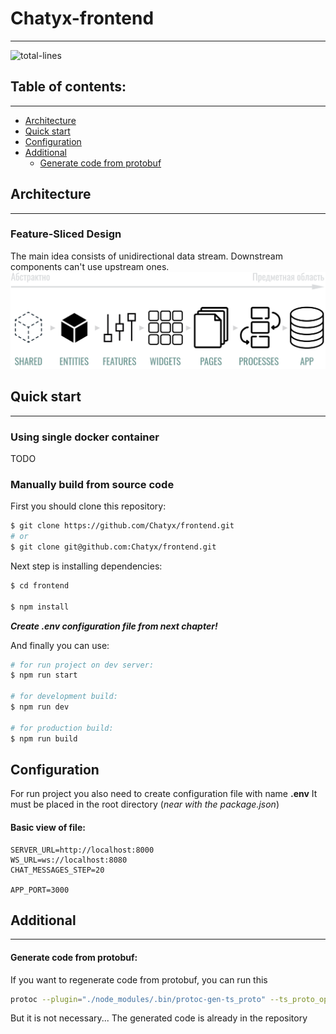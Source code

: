 # Chatyx-frontend
***
![total-lines](https://img.shields.io/tokei/lines/github/Chatyx/frontend)

## Table of contents:
***
- [Architecture](#Architecture)
- [Quick start](#quick_start)
- [Configuration](#Configuration)
- [Additional](#Additional)
  - [Generate code from protobuf](#generate_protobuf)

## Architecture
***
### Feature-Sliced Design
The main idea consists of unidirectional data stream.
Downstream components can't use upstream ones.
<img src="src/shared/assets/images/fsd.png" alt="photo example"></img>

## <a name="quick_start"></a>  Quick start
***
### Using single docker container
TODO

### Manually build from source code
First you should clone this repository:
```bash
$ git clone https://github.com/Chatyx/frontend.git
# or
$ git clone git@github.com:Chatyx/frontend.git
```

Next step is installing dependencies:
```bash
$ cd frontend

$ npm install
```

***Create .env configuration file from next chapter!***

And finally you can use:
```bash
# for run project on dev server:
$ npm run start

# for development build:
$ npm run dev

# for production build:
$ npm run build
```

## Configuration
For run project you also need to create  configuration file with name **.env**
It must be placed in the root directory (*near with the package.json*)

#### Basic view of file:
```dotenv
SERVER_URL=http://localhost:8000
WS_URL=ws://localhost:8080
CHAT_MESSAGES_STEP=20

APP_PORT=3000
```

## Additional
***
#### <a name="generate_protobuf"></a> Generate code from protobuf:

If you want to regenerate code from protobuf, you can run this
```bash
protoc --plugin="./node_modules/.bin/protoc-gen-ts_proto" --ts_proto_opt=esModuleInterop=true --ts_proto_out="./src/entities/message" src/entities/message/consts/message.proto
```
But it is not necessary... The generated code is already in the repository

